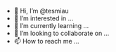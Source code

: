 - 👋 Hi, I’m @tesmiau
- 👀 I’m interested in ...
- 🌱 I’m currently learning ...
- 💞️ I’m looking to collaborate on ...
- 📫 How to reach me ...

<!---
tesmiau/tesmiau is a ✨ special ✨ repository because its `README.md` (this file) appears on your GitHub profile.
You can click the Preview link to take a look at your changes.
--->
